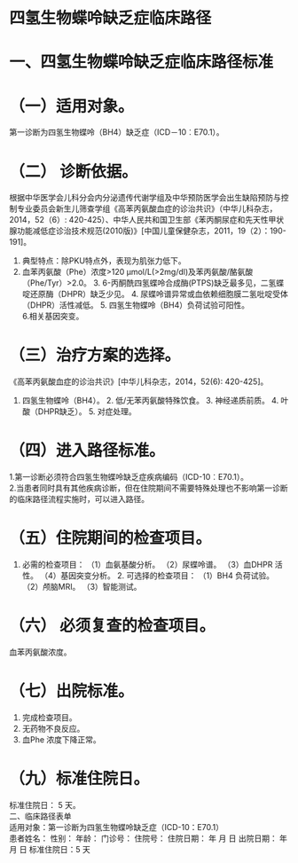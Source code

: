 # 四氢生物蝶呤缺乏症临床路径  
# 一、四氢生物蝶呤缺乏症临床路径标准  
#     （一）适用对象。  
第一诊断为四氢生物蝶呤（BH4）缺乏症（ICD－10︰E70.1）。  
# （二） 诊断依据。  
根据中华医学会儿科分会内分泌遗传代谢学组及中华预防医学会出生缺陷预防与控制专业委员会新生儿筛查学组《高苯丙氨酸血症的诊治共识》（中华儿科杂志，2014，52（6）: 420-425）、中华人民共和国卫生部《苯丙酮尿症和先天性甲状腺功能减低症诊治技术规范(2010版)》[中国儿童保健杂志，2011，19（2）：190-191]。  
1. 典型特点：除PKU特点外，表现为肌张力低下。  
2. 血苯丙氨酸（Phe）浓度>120 μmol/L(>2mg/dl)及苯丙氨酸/酪氨酸（Phe/Tyr）>2.0。 3. 6-丙酮酰四氢蝶呤合成酶(PTPS)缺乏最多见，二氢蝶啶还原酶（DHPR）缺乏少见。 4. 尿蝶呤谱异常或血依赖细胞膜二氢吡啶受体（DHPR）活性减低。 5. 四氢生物蝶呤（BH4）负荷试验可阳性。  
6.相关基因突变。  
# （三）治疗方案的选择。  
《高苯丙氨酸血症的诊治共识》[中华儿科杂志，2014，52(6): 420-425]。  
1. 四氢生物蝶呤（BH4）。 2. 低/无苯丙氨酸特殊饮食。 3. 神经递质前质。 4. 叶酸（DHPR缺乏）。 5. 对症处理。  
# （四）进入路径标准。  
1.第一诊断必须符合四氢生物蝶呤缺乏症疾病编码（ICD-10︰E70.1）。  
2.当患者同时具有其他疾病诊断，但在住院期间不需要特殊处理也不影响第一诊断的临床路径流程实施时，可以进入路径。  
# （五）住院期间的检查项目。  
1. 必需的检查项目： （1）血氨基酸分析。 （2）尿蝶呤谱。 （3）血DHPR 活性。 （4）基因突变分析。 2. 可选择的检查项目： （1）BH4 负荷试验。  
（2）颅脑MRI。 
（3）智能测试。  
# （六） 必须复查的检查项目。  
血苯丙氨酸浓度。  
# （七）出院标准。  
1. 完成检查项目。  
2. 无药物不良反应。  
3. 血Phe 浓度下降正常。  
# （九）标准住院日。  
标准住院日： 5 天。  
二、临床路径表单  
适用对象：第一诊断为四氢生物蝶呤缺乏症（ICD-10：E70.1）  
患者姓名：          性别：     年龄：    门诊号：       住院号：         住院日期：    年   月   日  出院日期：    年   月   日   标准住院日：5 天  
